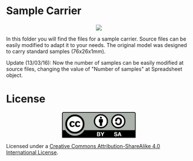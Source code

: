 # Sample Carrier

<p align="center">
<img src="/images/SampleCarrier15Photo.jpg" width="400" align = "center">
</p>

In this folder you will find the files for a sample carrier. 
Source files can be easily modified to adapt it to your needs. The original model was designed to carry standard samples (76x26x1mm).

Update (13/03/16): Now the number of samples can be easily modified at source files, changing the value of "Number of samples" at Spreadsheet object.


# License

<p align="center">
<img src="../doc/images/by-sa.png" width="200" align = "center">
</p>

Licensed under a [Creative Commons Attribution-ShareAlike 4.0 International License](http://creativecommons.org/licenses/by-sa/4.0/).




